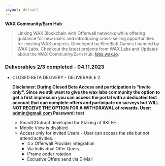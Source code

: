 ```yaml
---
layout: default
---
```



**WAX Community/Earn Hub**

> Linking WAX Blockchain with Offerwall networks while offering guidance for new users and introducing cross-selling opportunities for existing WAX projects. 
> Developed by KleeBlatt.Games financed by WAX Labs. Checkout the latest projects from WAX Labs and Updates about the WAX Community/Earn Hub: [labs.wax.io](https://labs.wax.io/).




### Deliverables 2/3 completed - 04.11.2023

- CLOSED BETA DELIVERY - DELIVERABLE 2
  
  **Disclaimer: During Closed Beta Access and participation is "invite only". Since we still want to give the wax labs community
  the option to get a first impression you can access the portal with a dedicated test account that can complete offers
  and participate on surveys but WILL NOT RECEIVE THE OPTION FOR A WITHDRAWAL of rewards.
  User: admin@gmail.com
  Password: test**

  - SmartCOntract developed for Staking of $KLEE.
  - Mobile View is disabled 
  - Access only for invited Users - User can access the site but not attend activities. 
    - 4 x Offerwall Provider Integration
    - Via Individual Offer Query
    - IFrame odder rotation
    - Exclusive Offers send via E-Mail


